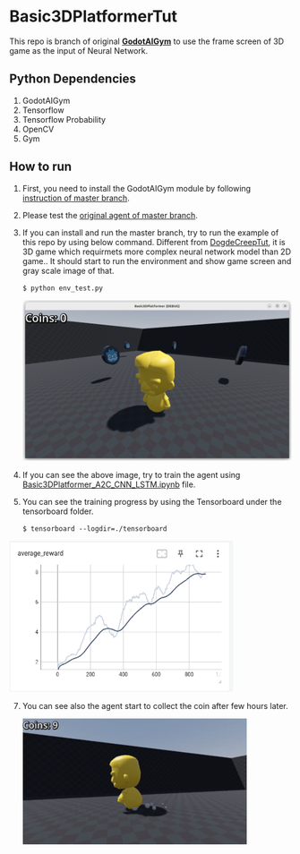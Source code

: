 # Basic3DPlatformerTut

This repo is branch of original **[GodotAIGym](https://github.com/lupoglaz/GodotAIGym)** to use the frame screen of 3D game as the input of Neural Network.

## Python Dependencies

1. GodotAIGym
2. Tensorflow
3. Tensorflow Probability
4. OpenCV
5. Gym

## How to run

1. First, you need to install the GodotAIGym module by following [instruction of master branch](https://github.com/lupoglaz/GodotAIGym).

2. Please test the [original agent of master branch](https://github.com/lupoglaz/GodotAIGym/tree/master/Tutorials/InvPendulumTut).

3. If you can install and run the master branch, try to run the example of this repo by using below command. Different from [DogdeCreepTut](https://github.com/kimbring2/GodotAIGym/tree/uint_type_update/Tutorials/DogdeCreepTut "DogdeCreepTut"), it is 3D game which requirmets more complex neural network model than 2D game.. It should start to run the environment and show game screen and gray scale image of that. 
   
   ```
   $ python env_test.py
   ```
   
   ![](images/image_1.png "env_test.py image")

4. If you can see the above image, try to train the agent using [Basic3DPlatformer_A2C_CNN_LSTM.ipynb](https://github.com/kimbring2/GodotAIGym/blob/uint_type_update/Tutorials/Basic3DPlatformerTut/Basic3DPlatformer_A2C_CNN_LSTM.ipynb "Basic3DPlatformer_A2C_CNN_LSTM.ipynb") file.

5. You can see the training progress by using the Tensorboard under the tensorboard folder.
   
   ```
   $ tensorboard --logdir=./tensorboard
   ```

<img src="images/reward_graph.png" width="400" title="tensorboard reward graph">

7. You can see also the agent start to collect the coin after few hours later.
   
   <img src="images/training_result.gif" width="400" title="training result">
